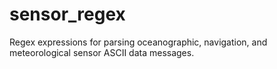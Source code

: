 # sensor_regex
Regex expressions for parsing oceanographic, navigation, and meteorological sensor ASCII data messages.
